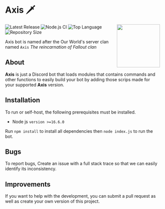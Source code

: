 # Axis 🗡️

<img align="right" src="https://i.imgur.com/yRsHfHi.png" height="140" width="140">

![Latest Release](https://img.shields.io/github/v/release/FalloutStudios/Axis?label=Latest%20Release)
![Node.js CI](https://github.com/FalloutStudios/Axis/actions/workflows/node.js.yml/badge.svg?branch=main)
![Top Language](https://img.shields.io/github/languages/top/FalloutStudios/Axis)
![Repository Size](https://img.shields.io/github/repo-size/FalloutStudios/Axis)

Axis bot is named after the Our World's server clan named `Axis` *The reincarnation of Fallout clan*

## About

**Axis** is just a Discord bot that loads modules that contains commands and other functions to easily build your bot by adding those scrips made for your supported **Axis** version.

## Installation

To run or self-host, the following prerequisites must be installed.

* Node js `version >=16.6.0`

Run `npm install` to install all dependencies then `node index.js` to run the bot.

## Bugs

To report bugs, Create an issue with a full stack trace so that we can easily identify its inconsistency.

## Improvements

If you want to help with the development, you can submit a pull request as well as create your own version of this project.
